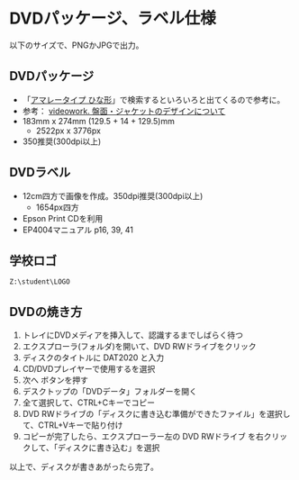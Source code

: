 # DVDパッケージ、ラベル仕様

以下のサイズで、PNGかJPGで出力。

## DVDパッケージ
- 「[アマレータイプ ひな形](https://www.google.com/search?biw=1235&bih=681&ei=qbbSX6_YF4SB-Qa_6Y3AAQ&q=%E3%82%A2%E3%83%9E%E3%83%AC%E3%83%BC%E3%82%BF%E3%82%A4%E3%83%97+%E3%81%B2%E3%81%AA%E5%BD%A2&oq=%E3%82%A2%E3%83%9E%E3%83%AC%E3%83%BC%E3%82%BF%E3%82%A4%E3%83%97+%E3%81%B2%E3%81%AA%E5%BD%A2&gs_lcp=CgZwc3ktYWIQAzoECAAQHjoGCAAQBRAeOgUIIRCgAVCfCFiWF2DlGGgAcAB4AIABxQGIAe8IkgEEMTIuMZgBAKABAaoBB2d3cy13aXrAAQE&sclient=psy-ab&ved=0ahUKEwjv0Mjdz8TtAhWEQN4KHb90AxgQ4dUDCA0&uact=5)」で検索するといろいろと出てくるので参考に。
- 参考： [videowork. 盤面・ジャケットのデザインについて](http://videowork.jp/mitsumori/design.html)
- 183mm x 274mm (129.5 + 14 + 129.5)mm
  - 2522px x 3776px
- 350推奨(300dpi以上)

## DVDラベル
- 12cm四方で画像を作成。350dpi推奨(300dpi以上)
  - 1654px四方
- Epson Print CDを利用
- EP4004マニュアル p16, 39, 41

## 学校ロゴ
`Z:\student\LOGO`

## DVDの焼き方

1. トレイにDVDメディアを挿入して、認識するまでしばらく待つ
1. エクスプローラ(フォルダ)を開いて、DVD RWドライブをクリック
1. ディスクのタイトルに DAT2020 と入力
1. CD/DVDプレイヤーで使用するを選択
1. 次へ ボタンを押す
1. デスクトップの「DVDデータ」フォルダーを開く
1. 全て選択して、CTRL+Cキーでコピー
1. DVD RWドライブの「ディスクに書き込む準備ができたファイル」を選択して、CTRL+Vキーで貼り付け
1. コピーが完了したら、エクスプローラー左の DVD RWドライブ を右クリックして、「ディスクに書き込む」を選択

以上で、ディスクが書きあがったら完了。




